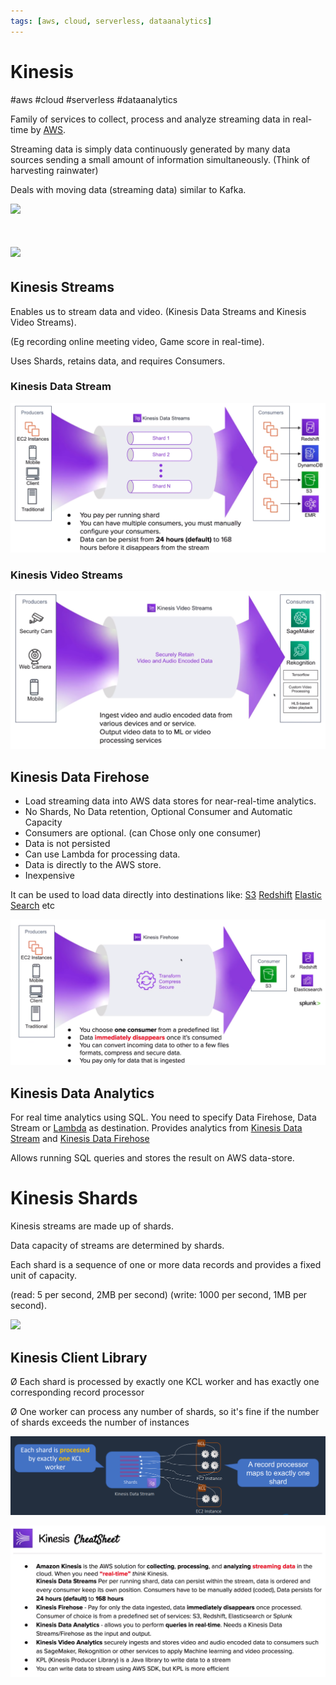 ```yaml
---
tags: [aws, cloud, serverless, dataanalytics]
---
```

# Kinesis
#aws #cloud #serverless #dataanalytics 

Family of services to collect, process and analyze streaming data in real-time by [AWS](Cloud%20Computing/AWS/AWS.md).

Streaming data is simply data continuously generated by many data sources sending a small amount of information simultaneously. (Think of harvesting rainwater)

  

Deals with moving data (streaming data) similar to Kafka.  

  
  

![](https://lh3.googleusercontent.com/fqvPvTF6jvixi1dlnkoD1ownxLkJ4b6HO0PNA-PlkpBL8oKeMh1fR-VEQemZQrlDuVSShMgUTHhLS35knJ_c2meCBddV6Ye71wJvq9gVVM0l69UjO9voJKltwrGhmccYH6K20O5Vl12If1GGnWMl-A)

# ![](https://lh3.googleusercontent.com/7awo3t9K42epjV4VL7EpB-A4WTwaQA_wfGyqZb_OpOhceDwOqin6cqEn6HC04rxs9DHf15TSeY74xK2ErVS5nelWilvrZjDUgRiftJTtge379QoL0xYvkNVD-XPpIid4JzPRi6nXKGAtFDVMyVKGcQ)

  

## Kinesis Streams

Enables us to stream data and video. (Kinesis Data Streams and Kinesis Video Streams).

(Eg recording online meeting video, Game score in real-time).

Uses Shards, retains data, and requires Consumers.

### Kinesis Data Stream
  
![Pasted image 20220724152204](Attachments/Pasted%20image%2020220724152204.png)

### Kinesis Video Streams
![Pasted image 20220724152502](Attachments/Pasted%20image%2020220724152502.png)

## Kinesis Data Firehose

- Load streaming data into AWS data stores for near-real-time analytics.  
- No Shards, No Data retention, Optional Consumer and Automatic Capacity
- Consumers are optional. (can Chose only one consumer)
- Data is not persisted
- Can use Lambda for processing data.
- Data is directly to the AWS store.
- Inexpensive

It can be used to load data directly into destinations like:
[S3](Cloud%20Computing/AWS/Storage/S3.md) 
[Redshift](Cloud%20Computing/AWS/Databases/Redshift.md)
[Elastic Search](Elastic%20Search)
etc

  ![Pasted image 20220724152311](Attachments/Pasted%20image%2020220724152311.png)
  
  
  

## Kinesis Data Analytics

For real time analytics using SQL. You need to specify Data Firehose, Data Stream or [Lambda](Cloud%20Computing/AWS/Compute/Lambda.md) as destination. Provides analytics from [Kinesis Data Stream](#Kinesis%20Data%20Stream) and [Kinesis Data Firehose](#Kinesis%20Data%20Firehose)

Allows running SQL queries and stores the result on AWS data-store.

  
  

# Kinesis Shards

Kinesis streams are made up of shards.

Data capacity of streams are determined by shards.

Each shard is a sequence of one or more data records and provides a fixed unit of capacity.

(read: 5 per second, 2MB per second) (write: 1000 per second, 1MB per second).

  

![](https://lh3.googleusercontent.com/9ULTmqXp9GDk4KADSNA8kaRFIRVcP7hTd4S2N__eBiMd8Ks_L1JbuN4GXf6KQ-8_U81aSy4k646YU4LL_NroE6axjaTS5WfOaDQ9SpVs_jFYEmzb52LxHK_cGdDNBo_9YxnmMJ_GoBZzzYCXfqc_Jw)

## Kinesis Client Library

Ø Each shard is processed by exactly one KCL worker and has exactly one corresponding record processor 

Ø One worker can process any number of shards, so it's fine if the number of shards exceeds the number of instances

![](Attachments/Pasted%20image%2020230325000426.png)



![Pasted image 20220724152615](Attachments/Pasted%20image%2020220724152615.png)